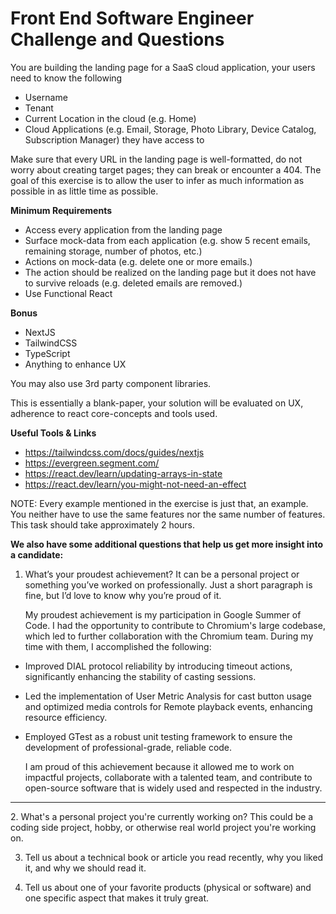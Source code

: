 # Front End Software Engineer Challenge and Questions

You are building the landing page for a SaaS cloud application, your users need to know the following
- Username
- Tenant
- Current Location in the cloud (e.g. Home)
- Cloud Applications (e.g. Email, Storage, Photo Library, Device Catalog, Subscription Manager) they have access to


Make sure that every URL in the landing page is well-formatted, do not worry about creating target pages; they can break or encounter a 404. The goal of this exercise is to allow the user to infer as much information as possible in as little time as possible.

**Minimum Requirements**
- Access every application from the landing page
- Surface mock-data from each application (e.g. show 5 recent emails, remaining storage, number of photos, etc.)
- Actions on mock-data (e.g. delete one or more emails.)
- The action should be realized on the landing page but it does not have to survive reloads (e.g. deleted emails are removed.)
- Use Functional React

**Bonus**
- NextJS
- TailwindCSS
- TypeScript
- Anything to enhance UX


You may also use 3rd party component libraries.


This is essentially a blank-paper, your solution will be evaluated on UX, adherence to react core-concepts and tools used.

**Useful Tools & Links**
- https://tailwindcss.com/docs/guides/nextjs
- https://evergreen.segment.com/
- https://react.dev/learn/updating-arrays-in-state
- https://react.dev/learn/you-might-not-need-an-effect

NOTE: Every example mentioned in the exercise is just that, an example. You neither have to use the same features nor the same number of features. This task should take approximately 2 hours.


**We also have some additional questions that help us get more insight into a candidate:**

1. What’s your proudest achievement? It can be a personal project or something
   you’ve worked on professionally. Just a short paragraph is fine, but I’d
   love to know why you’re proud of it.
   

   My proudest achievement is my participation in Google Summer of Code. I had the opportunity to contribute to Chromium's large codebase, which led to further collaboration with the      Chromium team. During my time with them, I accomplished the following:

- Improved DIAL protocol reliability by introducing timeout actions, significantly enhancing the stability of casting sessions.
- Led the implementation of User Metric Analysis for cast button usage and optimized media controls for Remote playback events, enhancing resource efficiency.
- Employed GTest as a robust unit testing framework to ensure the development of professional-grade, reliable code.

   I am proud of this achievement because it allowed me to work on impactful projects, collaborate with a talented team, and contribute to open-source software that is widely used and     respected in the industry.
<hr/>
2. What's a personal project you're currently working on? This could be a
   coding side project, hobby, or otherwise real world project you're working
   on.

3. Tell us about a technical book or article you read recently, why you liked
   it, and why we should read it.

4. Tell us about one of your favorite products (physical or software) and one
   specific aspect that makes it truly great.
